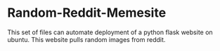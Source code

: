 # Random-Reddit-Memesite
This set of files can automate deployment of a python flask website on ubuntu. This website pulls random images from reddit.

